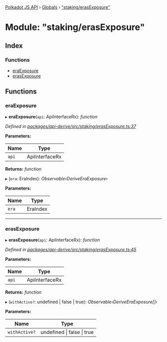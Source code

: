 [Polkadot JS API](../README.md) › [Globals](../globals.md) › ["staking/erasExposure"](_staking_erasexposure_.md)

# Module: "staking/erasExposure"

## Index

### Functions

* [eraExposure](_staking_erasexposure_.md#eraexposure)
* [erasExposure](_staking_erasexposure_.md#erasexposure)

## Functions

###  eraExposure

▸ **eraExposure**(`api`: ApiInterfaceRx): *function*

*Defined in [packages/api-derive/src/staking/erasExposure.ts:37](https://github.com/polkadot-js/api/blob/f5c140d1c2/packages/api-derive/src/staking/erasExposure.ts#L37)*

**Parameters:**

Name | Type |
------ | ------ |
`api` | ApiInterfaceRx |

**Returns:** *function*

▸ (`era`: EraIndex): *Observable‹DeriveEraExposure›*

**Parameters:**

Name | Type |
------ | ------ |
`era` | EraIndex |

___

###  erasExposure

▸ **erasExposure**(`api`: ApiInterfaceRx): *function*

*Defined in [packages/api-derive/src/staking/erasExposure.ts:45](https://github.com/polkadot-js/api/blob/f5c140d1c2/packages/api-derive/src/staking/erasExposure.ts#L45)*

**Parameters:**

Name | Type |
------ | ------ |
`api` | ApiInterfaceRx |

**Returns:** *function*

▸ (`withActive?`: undefined | false | true): *Observable‹DeriveEraExposure[]›*

**Parameters:**

Name | Type |
------ | ------ |
`withActive?` | undefined &#124; false &#124; true |
